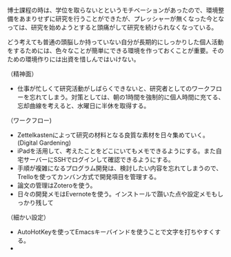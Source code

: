
博士課程の時は、学位を取らないとというモチベーションがあったので、環境整備をあまりせずに研究を行うことができたが、プレッシャーが無くなった今となっては、研究を始めようとすると頭痛がして研究を続けられなくなっている。

どう考えても普通の頭脳しか持っていない自分が長期的にしっかりした個人活動をするためには、色々なことが簡単にできる環境を作っておくことが重要。そのための環境作りには出資を惜しんではいけない。

（精神面）

- 仕事が忙しくて研究活動がしばらくできないと、研究者としてのワークフローを忘れてしまう。対策としては、朝の1時間を強制的に個人時間に充てる、忘却曲線を考えると、水曜日に半休を取得する。

（ワークフロー)

- Zettelkastenによって研究の材料となる良質な素材を日々集めていく。(Digital Gardening)
- iPadを活用して、考えたことをどこにいてもメモできるようにする。また自宅サーバーにSSHでログインして確認できるようにする。
- 手順が複雑になるプログラム開発は、検討したい内容を忘れてしまうので、Trelloを使ってカンバン方式で開発項目を管理する。
- 論文の管理はZoteroを使う。
- 日々の開発メモはEvernoteを使う。インストールで躓いた点や設定メモもしっかり残して

（細かい設定）

- AutoHotKeyを使ってEmacsキーバインドを使うことで文字を打ちやすくする。
- 